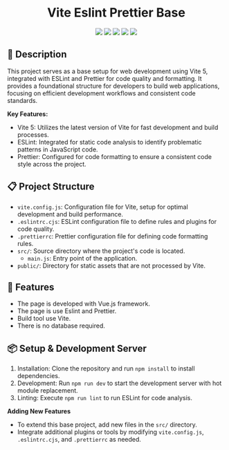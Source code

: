 <h1 align="center">Vite Eslint Prettier Base</h1>
<p align="center">
  <img src="https://img.shields.io/badge/npm-v8.15.0-blue" >
  <img src="https://img.shields.io/badge/vue-v3.3.8-green">
  <img src="https://img.shields.io/badge/vite-v5.0.0-yellow">
  <img src="https://img.shields.io/badge/eslint-v8.54.0-blue">
  <img src="https://img.shields.io/badge/prettier-v3.1.0-red">
</p>


## 📄 Description

This project serves as a base setup for web development using Vite 5, integrated with ESLint and Prettier for code quality and formatting. It provides a foundational structure for developers to build web applications, focusing on efficient development workflows and consistent code standards.

**Key Features:**
- Vite 5: Utilizes the latest version of Vite for fast development and build processes.
- ESLint: Integrated for static code analysis to identify problematic patterns in JavaScript code.
- Prettier: Configured for code formatting to ensure a consistent code style across the project.


## 📋 Project Structure

- `vite.config.js`: Configuration file for Vite, setup for optimal development and build performance.
- `.eslintrc.cjs`: ESLint configuration file to define rules and plugins for code quality.
- `.prettierrc`: Prettier configuration file for defining code formatting rules.
- `src/`: Source directory where the project's code is located.
    - `main.js`: Entry point of the application.
- `public/`: Directory for static assets that are not processed by Vite.


## 🚀 Features

- The page is developed with Vue.js framework.
- The page is use Eslint and Prettier.
- Build tool use Vite.
- There is no database required.


## 📦 Setup & Development Server

1. Installation: Clone the repository and run `npm install` to install dependencies.
2. Development: Run `npm run dev` to start the development server with hot module replacement.
3. Linting: Execute `npm run lint` to run ESLint for code analysis.

**Adding New Features**
- To extend this base project, add new files in the `src/` directory.
- Integrate additional plugins or tools by modifying `vite.config.js`, `.eslintrc.cjs`, and `.prettierrc` as needed.


